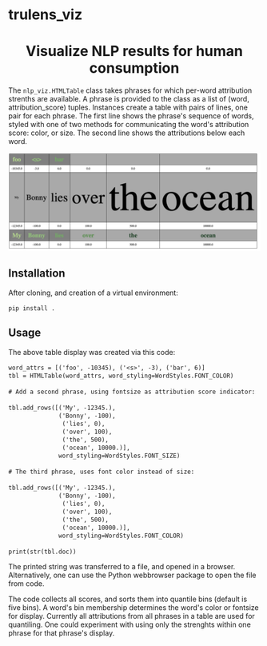 # trulens_viz

   <h1 align="center">Visualize NLP results for human consumption</h1>


The `nlp_viz.HTMLTable` class takes phrases for which per-word attribution strenths are available. A phrase is provided to the class as a list of (word, attribution_score) tuples. Instances create a table with pairs of lines, one pair for each phrase. The first line shows the phrase's sequence of words, styled with one of two methods for communicating the word's attribution score: color, or size. The second line shows the attributions below each word.

![NLP attribution strength demo](wordAttributionViz.png)

## Installation

After cloning, and creation of a virtual environment:

```
pip install .
```

## Usage

The above table display was created via this code:

```
word_attrs = [('foo', -10345), ('<s>', -3), ('bar', 6)]
tbl = HTMLTable(word_attrs, word_styling=WordStyles.FONT_COLOR)

# Add a second phrase, using fontsize as attribution score indicator:

tbl.add_rows([('My', -12345.), 
              ('Bonny', -100),
               ('lies', 0), 
               ('over', 100), 
               ('the', 500), 
               ('ocean', 10000.)],
              word_styling=WordStyles.FONT_SIZE)

# The third phrase, uses font color instead of size:

tbl.add_rows([('My', -12345.), 
              ('Bonny', -100),
               ('lies', 0), 
               ('over', 100), 
               ('the', 500), 
               ('ocean', 10000.)],
              word_styling=WordStyles.FONT_COLOR)

print(str(tbl.doc))
```
The printed string was transferred to a file, and opened in a browser. Alternatively, one can use the Python webbrowser package to open the file from code.

The code collects all scores, and sorts them into quantile bins (default is five bins). A word's bin membership determines the word's color or fontsize for display. Currently all attributions from all phrases in a table are used for quantiling. One could experiment with using only the strenghts within one phrase for that phrase's display.
